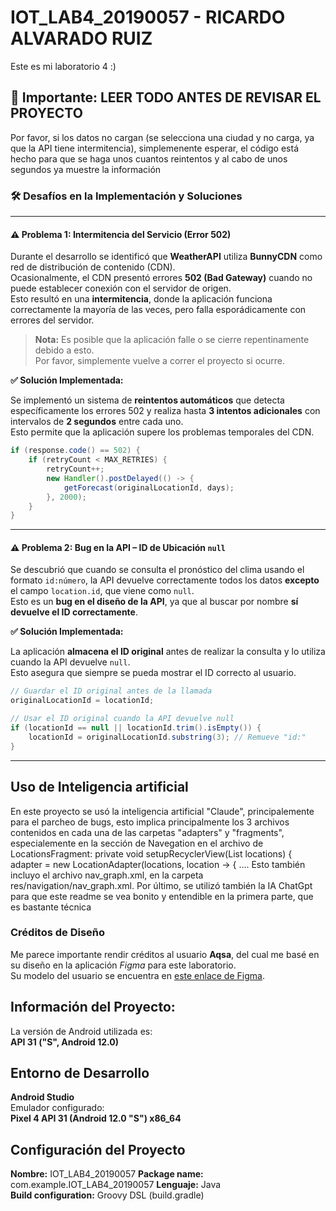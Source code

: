 # IOT_LAB4_20190057 - **RICARDO ALVARADO RUIZ**
Este es mi laboratorio 4 :)

## 🚨 **Importante: LEER TODO ANTES DE REVISAR EL PROYECTO**
Por favor, si los datos no cargan (se selecciona una ciudad y no carga, ya que la API tiene intermitencia), simplemenente esperar, el código está hecho para que se haga unos cuantos reintentos y al cabo de unos segundos ya muestre la información

### 🛠️ Desafíos en la Implementación y Soluciones

---

#### ⚠️ Problema 1: Intermitencia del Servicio (Error 502)

Durante el desarrollo se identificó que **WeatherAPI** utiliza **BunnyCDN** como red de distribución de contenido (CDN).  
Ocasionalmente, el CDN presentó errores **502 (Bad Gateway)** cuando no puede establecer conexión con el servidor de origen.  
Esto resultó en una **intermitencia**, donde la aplicación funciona correctamente la mayoría de las veces, pero falla esporádicamente con errores del servidor.

> **Nota:** Es posible que la aplicación falle o se cierre repentinamente debido a esto.  
> Por favor, simplemente vuelve a correr el proyecto si ocurre.

**✅ Solución Implementada:**

Se implementó un sistema de **reintentos automáticos** que detecta específicamente los errores 502 y realiza hasta **3 intentos adicionales** con intervalos de **2 segundos** entre cada uno.  
Esto permite que la aplicación supere los problemas temporales del CDN.

```java
if (response.code() == 502) {
    if (retryCount < MAX_RETRIES) {
        retryCount++;
        new Handler().postDelayed(() -> {
            getForecast(originalLocationId, days);
        }, 2000);
    }
}
```

---

#### ⚠️ Problema 2: Bug en la API – ID de Ubicación `null`

Se descubrió que cuando se consulta el pronóstico del clima usando el formato `id:número`, la API devuelve correctamente todos los datos **excepto** el campo `location.id`, que viene como `null`.  
Esto es un **bug en el diseño de la API**, ya que al buscar por nombre **sí devuelve el ID correctamente**.

**✅ Solución Implementada:**

La aplicación **almacena el ID original** antes de realizar la consulta y lo utiliza cuando la API devuelve `null`.  
Esto asegura que siempre se pueda mostrar el ID correcto al usuario.

```java
// Guardar el ID original antes de la llamada
originalLocationId = locationId;

// Usar el ID original cuando la API devuelve null
if (locationId == null || locationId.trim().isEmpty()) {
    locationId = originalLocationId.substring(3); // Remueve "id:"
}
```

---

## **Uso de Inteligencia artificial**
En este proyecto se usó la inteligencia artificial "Claude", principalemente para el parcheo de bugs, esto implica principalmente los 3 archivos contenidos en cada una de las carpetas "adapters" y "fragments", especialemente en la sección de Navegation en el archivo de LocationsFragment:
    private void setupRecyclerView(List<LocationModel> locations) {
        adapter = new LocationAdapter(locations, location -> {
            ....
Esto también incluyo el archivo nav_graph.xml, en la carpeta res/navigation/nav_graph.xml. Por último, se utilizó también la IA ChatGpt para que este readme se vea bonito y entendible en la primera parte, que es bastante técnica

### **Créditos de Diseño**

Me parece importante rendir créditos al usuario **Aqsa**, del cual me basé en su diseño en la aplicación *Figma* para este laboratorio.  
Su modelo del usuario se encuentra en [este enlace de Figma](https://www.figma.com/design/Ax4JWzDUvrlky87CeFgLuk/Weather-app--Community-?node-id=0-1&p=f&t=OfGIq2Rfk3uq7LD2-0).

## **Información del Proyecto:** 
La versión de Android utilizada es:  
**API 31 ("S", Android 12.0)**

## **Entorno de Desarrollo**
**Android Studio**  
Emulador configurado:  
**Pixel 4 API 31 (Android 12.0 "S") x86_64**

## **Configuración del Proyecto**
**Nombre:** IOT_LAB4_20190057
**Package name:** com.example.IOT_LAB4_20190057 
**Lenguaje:** Java  
**Build configuration:** Groovy DSL (build.gradle)
